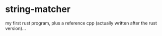 string-matcher
==============

my first rust program, plus a reference cpp (actually written after the rust version)...

